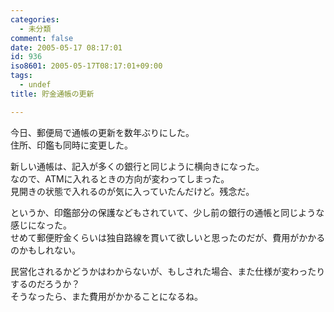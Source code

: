 ```yaml
---
categories:
  - 未分類
comment: false
date: 2005-05-17 08:17:01
id: 936
iso8601: 2005-05-17T08:17:01+09:00
tags:
  - undef
title: 貯金通帳の更新

---
```


<div class="entry-body">
                                 <p>今日、郵便局で通帳の更新を数年ぶりにした。<br />
住所、印鑑も同時に変更した。</p>

<p>新しい通帳は、記入が多くの銀行と同じように横向きになった。<br />
なので、ATMに入れるときの方向が変わってしまった。<br />
見開きの状態で入れるのが気に入っていたんだけど。残念だ。</p>

<p>というか、印鑑部分の保護などもされていて、少し前の銀行の通帳と同じような感じになった。<br />
せめて郵便貯金くらいは独自路線を貫いて欲しいと思ったのだが、費用がかかるのかもしれない。</p>

<p>民営化されるかどうかはわからないが、もしされた場合、また仕様が変わったりするのだろうか？<br />
そうなったら、また費用がかかることになるね。</p>
                              </div>    	